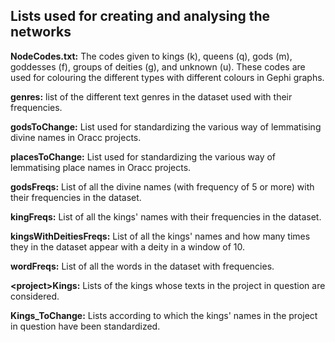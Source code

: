 ## Lists used for creating and analysing the networks

<b>NodeCodes.txt:</b> The codes given to kings (k), queens (q), gods (m), goddesses (f), groups of deities (g), and unknown (u). These codes are used for colouring the different types with different colours in Gephi graphs.

<b>genres:</b> list of the different text genres in the dataset used with their frequencies.

<b>godsToChange:</b> List used for standardizing the various way of lemmatising divine names in Oracc projects.

<b>placesToChange:</b> List used for standardizing the various way of lemmatising place names in Oracc projects.

<b>godsFreqs:</b> List of all the divine names (with frequency of 5 or more) with their frequencies in the dataset.

<b>kingFreqs:</b> List of all the kings' names with their frequencies in the dataset.

<b>kingsWithDeitiesFreqs:</b> List of all the kings' names and how many times they in the dataset appear with a deity in a window of 10.

<b>wordFreqs:</b> List of all the words in the dataset with frequencies.

<b>\<project\>Kings:</b> Lists of the kings whose texts in the project in question are considered.
  
<b><project>Kings_ToChange:</b> Lists according to which the kings' names in the project in question have been standardized.

